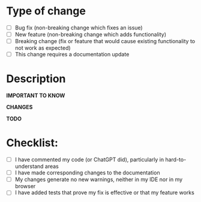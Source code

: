 # Type of change

<!-- Please delete options that are not relevant. -->
- [ ] Bug fix (non-breaking change which fixes an issue)
- [ ] New feature (non-breaking change which adds functionality)
- [ ] Breaking change (fix or feature that would cause existing functionality to not work as expected)
- [ ] This change requires a documentation update

# Description
<!--
Please include a summary of the changes and the related issue.
Please also include relevant motivation and context.
List any dependencies that are required for this change.
Express your concerns about your changes if you have any.
If your changes are dependent to changes to another repo (backend or frontend) please link it.
Same for other open branches your branch might depends on.
-->
**IMPORTANT TO KNOW**
<!-- Let your reviewer know if she has to configure something new or somehting has to be thought further or ... -->

**CHANGES**
<!-- Let your reviewer know what changes happened in this PR ... -->

**TODO**
<!-- Let your reviewer know if there is still something to do or has to be done in the future i.e. for fine-tuning ... -->


# Checklist:

- [ ] I have commented my code (or ChatGPT did), particularly in hard-to-understand areas
- [ ] I have made corresponding changes to the documentation
- [ ] My changes generate no new warnings, neither in my IDE nor in my browser
- [ ] I have added tests that prove my fix is effective or that my feature works